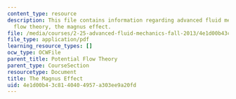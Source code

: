 ```yaml
---
content_type: resource
description: This file contains information regarding advanced fluid mechanics, potential
  flow theory, the magnus effect.
file: /media/courses/2-25-advanced-fluid-mechanics-fall-2013/4e1d00b43c8140404957a303ee9a20fd_MIT2_25F13_ProblemMagnus.pdf
file_type: application/pdf
learning_resource_types: []
ocw_type: OCWFile
parent_title: Potential Flow Theory
parent_type: CourseSection
resourcetype: Document
title: The Magnus Effect
uid: 4e1d00b4-3c81-4040-4957-a303ee9a20fd
---
```

